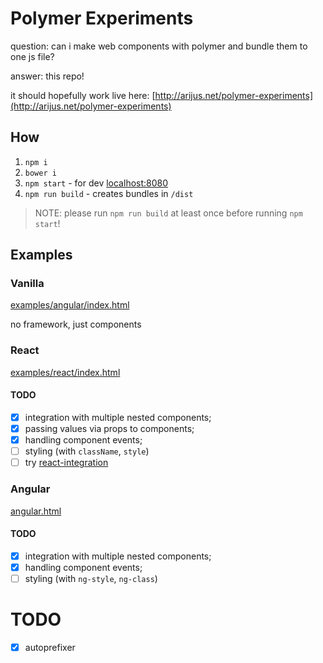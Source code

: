 # Polymer Experiments

question: can i make web components with polymer and bundle them to one js file?

answer: this repo!

it should hopefully work live here: [http://arijus.net/polymer-experiments](http://arijus.net/polymer-experiments)

## How

1. `npm i`
1. `bower i`
1. `npm start` - for dev [localhost:8080](http://localhost:8080)
1. `npm run build` - creates bundles in `/dist`

> NOTE: please run `npm run build` at least once before running `npm start`!

## Examples

### Vanilla

[examples/angular/index.html](source)

no framework, just components

### React

[examples/react/index.html](source)

#### TODO

* [x] integration with multiple nested components;
* [x] passing values via props to components;
* [x] handling component events;
* [ ] styling (with `className`, `style`)
* [ ] try [react-integration](https://github.com/webcomponents/react-integration)

### Angular

[angular.html](angular.html)

#### TODO

* [x] integration with multiple nested components;
* [x] handling component events;
* [ ] styling (with `ng-style`, `ng-class`)

# TODO

* [x] autoprefixer


